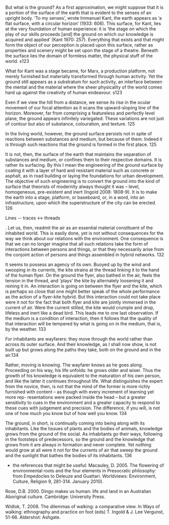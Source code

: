 But what is the ground? As a first approximation, we might suppose that it is a portion of the surface of the earth that is evident to the senses of an upright body. ‘To my senses’, wrote Immanuel Kant, the earth appears as ‘a flat surface, with a circular horizon’ (1933: 606). This surface, for Kant, lies at the very foundation of human experience: it is ‘the stage on which the play of our skills proceeds [and] the ground on which our knowledge is acquired and applied’ (Kant 1970: 257). Everything that exists and that might form the object of our perception is placed upon this surface, rather as properties and scenery might be set upon the stage of a theatre. Beneath the surface lies the domain of formless matter, the physical stuff of the world. s123

What for Kant was a stage became, for Marx, a production platform, not merely furnished but materially transformed through human activity. Yet the ground still appears as a substratum for such activity, an interface between the mental and the material where the sheer physicality of the world comes hard up against the creativity of human endeavour. s123


Even if we view the hill from a distance, we sense its rise in the ocular movement of our focal attention as it scans the upward-sloping line of the horizon. Moreover, far from comprising a featureless and perfectly level plane, the ground appears infinitely variegated. These variations are not just of contour but also of substance, colouration, and texture. 125

In the living world, however, the ground surface persists not in spite of reactions between substances and medium, but because of them. Indeed it is through such reactions that the ground is formed in the first place. 125

It is not, then, the surface of the earth that maintains the separation of substances and medium, or confines them to their respective domains. It is rather its surfacing. By this I mean the engineering of the ground surface by coating it with a layer of hard and resistant material such as concrete or asphalt, as in road building or laying the foundations for urban development. The objective of such engineering is to convert the ground into the kind of surface that theorists of modernity always thought it was – level, homogeneous, pre-existent and inert (Ingold 2008: 1808-9). It is to make the earth into a stage, platform, or baseboard, or, in a word, into an infrastructure, upon which the superstructure of the city can be erected. 126

Lines -- traces <-> threads

. Let us, then, readmit the air as an essential material constituent of the inhabited world. This is easily done, yet is not without consequences for the way we think about our relations with the environment. One consequence is that we can no longer imagine that all such relations take the form of interactions between persons and things, or that they necessarily arise from the conjoint action of persons and things assembled in hybrid networks. 132

It seems to possess an agency of its own. Buoyed up by the wind and swooping in its currents, the kite strains at the thread linking it to the hand of the human flyer. On the ground the flyer, also bathed in the air, feels the tension in the thread, and ‘plays’ the kite by alternately loosening it and reining it in. An interaction is going on between the flyer and the kite, which is perhaps so close that one might better speak of the whole performance as the action of a flyer-kite hybrid. But this interaction could not take place were it not for the fact that both flyer and kite are jointly immersed in the current of air. Were the current stilled, the kite would crumple and drop, lifeless and inert like a dead bird. This leads me to one last observation. If the medium is a condition of interaction, then it follows that the quality of that interaction will be tempered by what is going on in the medium, that is, by the weather. 133

For inhabitants are wayfarers: they move through the world rather than across its outer surface. And their knowledge, as I shall now show, is not built up but grows along the paths they take, both on the ground and in the air.134

Rather, moving is knowing. The wayfarer knows as he goes along. Proceeding on his way, his life unfolds: he grows older and wiser. Thus the growth of his knowledge is equivalent to the maturation of his own person, and like the latter it continues throughout life. What distinguishes the expert from the novice, then, is not that the mind of the former is more richly furnished with content – as though with every increment of learning yet more rep- resentations were packed inside the head – but a greater sensitivity to cues in the environment and a greater capacity to respond to these cues with judgement and precision. The difference, if you will, is not one of how much you know but of how well you know. 134

The ground, in short, is continually coming into being along with its inhabitants. Like the tissues of plants and the bodies of animals, knowledge grows from the ground of the social. As inhabitants go their ways, following in the footsteps of predecessors, so the ground and the knowledge that grows from it are always in formation and never complete. Yet nothing would grow at all were it not for the currents of air that sweep the ground and the sunlight that bathes the bodies of its inhabitants. 136

- the references that might be useful:
Macauley, D. 2005. The flowering of environmental roots and the four elements in Presocratic philosophy: from Empedocles to Deleuze and Guattari. Worldviews: Environment, Culture, Religion 9, 281-314. January 2010).


Rose, D.B. 2000. Dingo makes us human: life and land in an Australian Aboriginal culture. Cambridge: University Press.

Widlok, T. 2008. The dilemmas of walking: a comparative view. In Ways of walking: ethnography and practice on foot (eds) T. Ingold & J. Lee Vergunst, 51-66. Aldershot: Ashgate.
